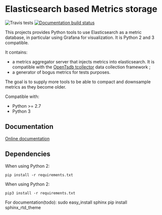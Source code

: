 
Elasticsearch based Metrics storage
===================================

![Travis tests](https://travis-ci.org/Gueust/elasticsearch-metrics-tools.svg?branch=master)
[![Documentation build status](https://readthedocs.org/projects/elasticsearch-metrics-tools/badge/?version=latest)](elasticsearch-metrics-tools.rtfd.org)



This projects provides Python tools to use Elasticsearch as a metric database, in particular using Grafana for visualization. It is Python 2 and 3 compatible.

It contains:
  * a metrics aggregator server that injects metrics into
elasticsearch. It is compatible with the
[OpenTsdb tcollector](https://github.com/OpenTSDB/tcollector) data collection
framework ;
  * a generator of bogus metrics for tests purposes.

The goal is to supply more tools to be able to compact and downsample metrics
as they become older.

Compatible with:
 * Python >= 2.7
 * Python 3

Documentation
-------------

[Online documentation](http://elasticsearch-metrics-tools.rtfd.org/)

Dependencies
------------

When using Python 2:

    pip install -r requirements.txt

When using Python 2:

    pip3 install -r requirements.txt

For documentation(todo):
    sudo easy_install sphinx
    pip install sphinx_rtd_theme
